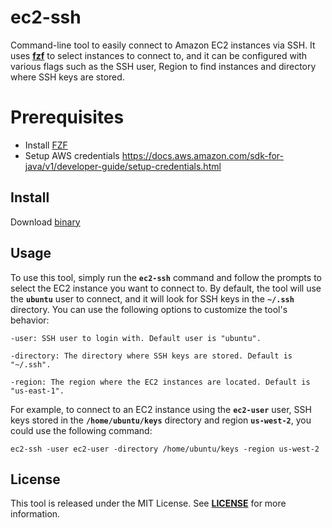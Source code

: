 # **ec2-ssh**

Command-line tool to easily connect to Amazon EC2 instances via SSH. It uses **[fzf](https://github.com/junegunn/fzf)** to select instances to connect to, and it can be configured with various flags such as the SSH user, Region to find instances and directory where SSH keys are stored.

# Prerequisites
- Install [FZF](https://github.com/junegunn/fzf#installation)
- Setup AWS credentials https://docs.aws.amazon.com/sdk-for-java/v1/developer-guide/setup-credentials.html

## **Install**

Download [binary](https://github.com/umegbewe/ec2-ssh/releases)

## **Usage**

To use this tool, simply run the **`ec2-ssh`** command and follow the prompts to select the EC2 instance you want to connect to. By default, the tool will use the **`ubuntu`** user to connect, and it will look for SSH keys in the **`~/.ssh`** directory. You can use the following options to customize the tool's behavior:

```
-user: SSH user to login with. Default user is "ubuntu".
```
```
-directory: The directory where SSH keys are stored. Default is "~/.ssh".
```
```
-region: The region where the EC2 instances are located. Default is "us-east-1".
```

For example, to connect to an EC2 instance using the **`ec2-user`** user, SSH keys stored in the **`/home/ubuntu/keys`** directory and region **`us-west-2`**, you could use the following command:

```
ec2-ssh -user ec2-user -directory /home/ubuntu/keys -region us-west-2
```

## **License**

This tool is released under the MIT License. See **[LICENSE](https://github.com/umegbewe/ec2-ssh/blob/main/LICENSE)** for more information.